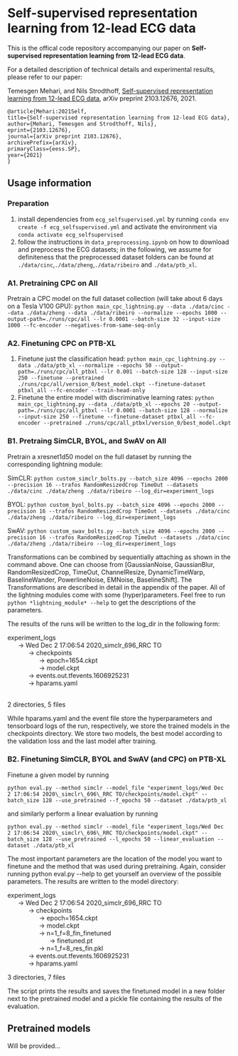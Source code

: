 # Self-supervised representation learning from 12-lead ECG data
This is  the offical code repository accompanying our paper on **Self-supervised representation learning from 12-lead ECG data**.

For a detailed description of technical details and experimental results, please refer to our paper:

Temesgen Mehari, and Nils Strodthoff, [Self-supervised representation learning from 12-lead ECG data](https://arxiv.org/abs/2103.12676), arXiv preprint 2103.12676, 2021.
    
    @article{Mehari:2021Self,
    title={Self-supervised representation learning from 12-lead ECG data},
    author={Mehari, Temesgen and Strodthoff, Nils},
    eprint={2103.12676},
    journal={arXiv preprint 2103.12676},
    archivePrefix={arXiv},
    primaryClass={eess.SP},
    year={2021}
    }

## Usage information
### Preparation
1. install dependencies from `ecg_selfsupervised.yml` by running `conda env create -f ecg_selfsupervised.yml` and activate the environment via `conda activate ecg_selfsupervised`
2. follow the instructions in `data_preprocessing.ipynb` on how to download and preprocess the ECG datasets; in the following, we assume for definiteness that the preprocessed dataset folders can be found at `./data/cinc`,`./data/zheng`,`./data/ribeiro` and `./data/ptb_xl`.

### A1. Pretraining CPC on All
Pretrain a CPC model on the full dataset collection (will take about 6 days on a Tesla V100 GPU):
`python main_cpc_lightning.py --data ./data/cinc --data ./data/zheng --data ./data/ribeiro --normalize --epochs 1000 --output-path=./runs/cpc/all --lr 0.0001 --batch-size 32 --input-size 1000 --fc-encoder --negatives-from-same-seq-only`

### A2. Finetuning CPC on PTB-XL
1. Finetune just the classification head:
`python main_cpc_lightning.py --data ./data/ptb_xl --normalize --epochs 50 --output-path=./runs/cpc/all_ptbxl --lr 0.001 --batch-size 128 --input-size 250 --finetune --pretrained ./runs/cpc/all/version_0/best_model.ckpt --finetune-dataset ptbxl_all --fc-encoder --train-head-only`
2. Finetune the entire model with discriminative learning rates:
`python main_cpc_lightning.py --data ./data/ptb_xl --epochs 20 --output-path=./runs/cpc/all_ptbxl --lr 0.0001 --batch-size 128 --normalize --input-size 250 --finetune --finetune-dataset ptbxl_all --fc-encoder --pretrained ./runs/cpc/all_ptbxl/version_0/best_model.ckpt`

### B1. Pretraing SimCLR, BYOL, and SwAV  on All
Pretrain a xresnet1d50 model on the full dataset by running the corresponding lightning module:

SimCLR: `python custom_simclr_bolts.py --batch_size 4096 --epochs 2000 --precision 16 --trafos RandomResizedCrop TimeOut
--datasets ./data/cinc ./data/zheng ./data/ribeiro --log_dir=experiment_logs`

BYOL: `python custom_byol_bolts.py --batch_size 4096 --epochs 2000 --precision 16 --trafos RandomResizedCrop TimeOut
--datasets ./data/cinc ./data/zheng ./data/ribeiro --log_dir=experiment_logs`

SwAV: `python custom_swav_bolts.py --batch_size 4096 --epochs 2000 --precision 16 --trafos RandomResizedCrop TimeOut
--datasets ./data/cinc ./data/zheng ./data/ribeiro --log_dir=experiment_logs`

Transformations can be combined by sequentially attaching as shown in the command above. One can choose from [GaussianNoise, GaussianBlur, RandomResizedCrop, TimeOut, ChannelResize, DynamicTimeWarp, BaselineWander, PowerlineNoise, EMNoise, BaselineShift]. The Transformations are described in detail in the appendix of the paper. 
All of the lightning modules come with some (hyper)parameters. Feel free to run `python *lightning_module* --help` to get the descriptions of the parameters. 

The results of the runs will be written to the log_dir in the following form:

experiment\_logs </br>
      → Wed Dec  2 17:06:54 2020\_simclr\_696\_RRC TO </br>
            → checkpoints </br>
                  → epoch=1654.ckpt </br>
                  → model.ckpt </br>
            → events.out.tfevents.1606925231 </br>
            → hparams.yaml </br>
      

2 directories, 5 files

While hparams.yaml and the event file store the hyperparameters and tensorboard logs of the run, respectively, we store the trained models in the checkpoints directory. We store two models, the best model according to the validation loss and the last model after training.

### B2. Finetuning SimCLR, BYOL and SwAV (and CPC) on PTB-XL
Finetune a given model by running 

`python eval.py --method simclr --model_file "experiment_logs/Wed Dec  2 17:06:54 2020\_simclr\_696\_RRC TO/checkpoints/model.ckpt" --batch_size 128 --use_pretrained --f_epochs 50 --dataset ./data/ptb_xl` 

and similarly perform a linear evaluation by running 

`python eval.py --method simclr --model_file "experiment_logs/Wed Dec  2 17:06:54 2020\_simclr\_696\_RRC TO/checkpoints/model.ckpt" --batch_size 128 --use_pretrained --l_epochs 50 --linear_evaluation --dataset ./data/ptb_xl`

The most important parameters are the location of the model you want to finetune and the method that was used during pretraining. Again, consider running python eval.py --help to get yourself an overview of the possible parameters. The results are written to the model directory:

experiment\_logs </br>
      → Wed Dec  2 17:06:54 2020\_simclr\_696\_RRC TO </br>
            → checkpoints </br>
                  → epoch=1654.ckpt </br>
                  → model.ckpt </br>
                  → n=1\_f=8\_fin_finetuned </br>
                        → finetuned.pt </br>
                  → n=1\_f=8\_res\_fin.pkl </br>
            → events.out.tfevents.1606925231 </br>
            → hparams.yaml 
      

3 directories, 7 files

The script prints the results and saves the finetuned model in a new folder next to the pretrained model and a pickle file containing the results of the evaluation.




## Pretrained models
Will be provided...

